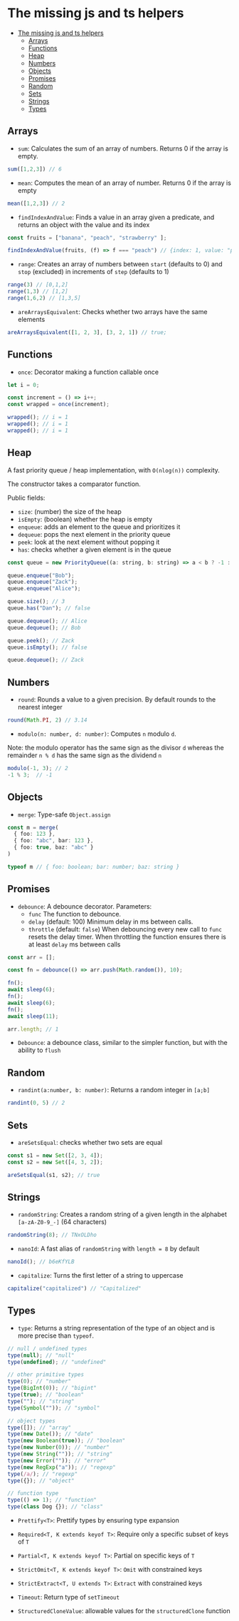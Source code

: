# The missing js and ts helpers

- [The missing js and ts helpers](#the-missing-js-and-ts-helpers)
  - [Arrays](#arrays)
  - [Functions](#functions)
  - [Heap](#heap)
  - [Numbers](#numbers)
  - [Objects](#objects)
  - [Promises](#promises)
  - [Random](#random)
  - [Sets](#sets)
  - [Strings](#strings)
  - [Types](#types)

## Arrays

- `sum`: Calculates the sum of an array of numbers. Returns 0 if the array is empty.

```js
sum([1,2,3]) // 6
```

- `mean`: Computes the mean of an array of number.  Returns 0 if the array is empty

```js
mean([1,2,3]) // 2
```

- `findIndexAndValue`: Finds a value in an array given a predicate, and returns an object with the value and its index

```js
const fruits = ["banana", "peach", "strawberry"	];

findIndexAndValue(fruits, (f) => f === "peach") // {index: 1, value: "peach"}
```

- `range`: Creates an array of numbers between `start` (defaults to 0) and `stop` (excluded) in increments of `step` (defaults to 1)

```js
range(3) // [0,1,2]
range(1,3) // [1,2]
range(1,6,2) // [1,3,5]
```

- `areArraysEquivalent`: Checks whether two arrays have the same elements

```js
areArraysEquivalent([1, 2, 3], [3, 2, 1]) // true;
```

## Functions

- `once`: Decorator making a function callable once

```js
let i = 0;

const increment = () => i++;
const wrapped = once(increment);

wrapped(); // i = 1
wrapped(); // i = 1
wrapped(); // i = 1
```

## Heap

A fast priority queue / heap implementation, with `O(nlog(n))` complexity.

The constructor takes a comparator function.

Public fields:
- `size`: (number) the size of the heap
- `isEmpty`: (boolean) whether the heap is empty
- `enqueue`: adds an element to the queue and prioritizes it
- `dequeue`: pops the next element in the priority queue
- `peek`: look at the next element without popping it
- `has`: checks whether a given element is in the queue

```js
const queue = new PriorityQueue((a: string, b: string) => a < b ? -1 : a === b ? 0 : 1);

queue.enqueue("Bob");
queue.enqueue("Zack");
queue.enqueue("Alice");

queue.size(); // 3
queue.has("Dan"); // false

queue.dequeue(); // Alice
queue.dequeue(); // Bob

queue.peek(); // Zack
queue.isEmpty(); // false

queue.dequeue(); // Zack
```

## Numbers

- `round`: Rounds a value to a given precision. By default rounds to the nearest integer

```js
round(Math.PI, 2) // 3.14
```

- `modulo(n: number, d: number)`: Computes `n` modulo `d`.

Note: the modulo operator has the same sign as the divisor `d` whereas the remainder `n % d` has
the same sign as the dividend `n`

```js
modulo(-1, 3); // 2
-1 % 3;  // -1
```

## Objects

- `merge`: Type-safe `Object.assign`

```ts
const m = merge(
  { foo: 123 },
  { foo: "abc", bar: 123 },
  { foo: true, baz: "abc" }
)

typeof m // { foo: boolean; bar: number; baz: string }
```

## Promises

- `debounce`: A debounce decorator.
  Parameters:
  - `func` The function to debounce.
  - `delay` (default: 100) Minimum delay in ms between calls.
  - `throttle` (default: `false`) When debouncing every new call to `func` resets the delay timer. When throttling the function ensures there is at least `delay` ms between calls

```js
const arr = [];

const fn = debounce(() => arr.push(Math.random()), 10);

fn();
await sleep(6);
fn();
await sleep(6);
fn();
await sleep(11);

arr.length; // 1
```

- `Debounce`: a debounce class, similar to the simpler function, but with the ability to `flush`

## Random

- `randint(a:number, b: number)`: Returns a random integer in `[a;b]`

```js
randint(0, 5) // 2
```

## Sets

- `areSetsEqual`: checks whether two sets are equal

```js
const s1 = new Set([2, 3, 4]);
const s2 = new Set([4, 3, 2]);

areSetsEqual(s1, s2); // true
```

## Strings

- `randomString`: Creates a random string of a given length in the alphabet `[a-zA-Z0-9_-]` (64 characters)

```js
randomString(8); // TNxOLDho
```

- `nanoId`: A fast alias of `randomString` with `length = 8` by default

```js
nanoId(); // b6eKfYLB
```

- `capitalize`: Turns the first letter of a string to uppercase

```js
capitalize("capitalized") // "Capitalized"
```

## Types

- `type`: Returns a string representation of the type of an object and is more precise than `typeof`.

```js
// null / undefined types
type(null); // "null"
type(undefined); // "undefined"

// other primitive types
type(0); // "number"
type(BigInt(0)); // "bigint"
type(true); // "boolean"
type(""); // "string"
type(Symbol("")); // "symbol"

// object types
type([]); // "array"
type(new Date()); // "date"
type(new Boolean(true)); // "boolean"
type(new Number(0)); // "number"
type(new String("")); // "string"
type(new Error("")); // "error"
type(new RegExp("a")); // "regexp"
type(/a/); // "regexp"
type({}); // "object"

// function type
type(() => 1); // "function"
type(class Dog {}); // "class"
```

- `Prettify<T>`: Prettify types by ensuring type expansion

- `Required<T, K extends keyof T>`: Require only a specific subset of keys of `T`

- `Partial<T, K extends keyof T>`: Partial on specific keys of `T`

- `StrictOmit<T, K extends keyof T>`: `Omit` with constrained keys

- `StrictExtract<T, U extends T>`: `Extract` with constrained keys

- `Timeout`: Return type of `setTimeout`

- `StructuredCloneValue`: allowable values for the `structuredClone` function
